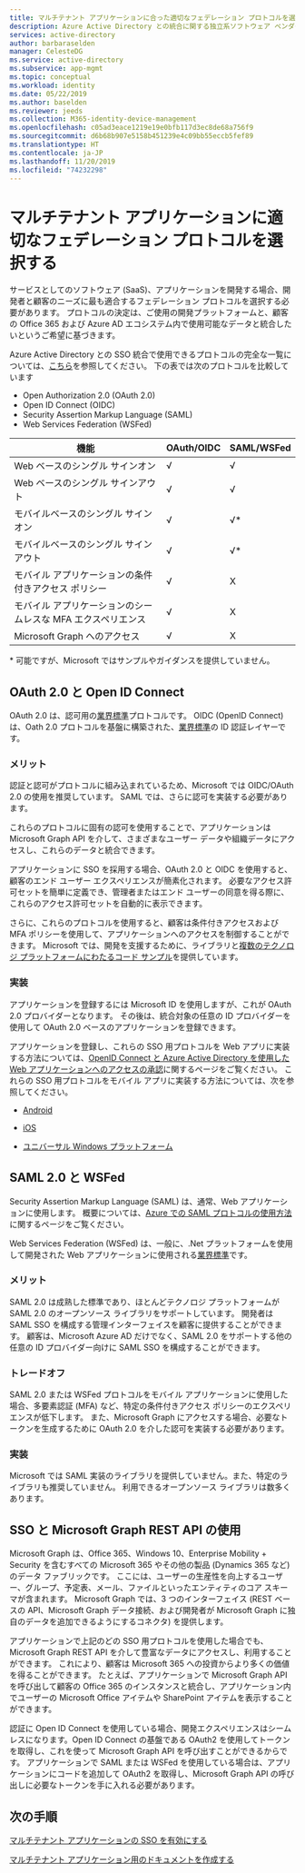 ```yaml
---
title: マルチテナント アプリケーションに合った適切なフェデレーション プロトコルを選択する
description: Azure Active Directory との統合に関する独立系ソフトウェア ベンダー向けガイダンス
services: active-directory
author: barbaraselden
manager: CelesteDG
ms.service: active-directory
ms.subservice: app-mgmt
ms.topic: conceptual
ms.workload: identity
ms.date: 05/22/2019
ms.author: baselden
ms.reviewer: jeeds
ms.collection: M365-identity-device-management
ms.openlocfilehash: c05ad3eace1219e19e0bfb117d3ec8de68a756f9
ms.sourcegitcommit: d6b68b907e5158b451239e4c09bb55eccb5fef89
ms.translationtype: HT
ms.contentlocale: ja-JP
ms.lasthandoff: 11/20/2019
ms.locfileid: "74232298"
---
```

# <a name="choose-the-right-federation-protocol-for-your-multi-tenant-application"></a>マルチテナント アプリケーションに適切なフェデレーション プロトコルを選択する

サービスとしてのソフトウェア (SaaS)、アプリケーションを開発する場合、開発者と顧客のニーズに最も適合するフェデレーション プロトコルを選択する必要があります。 プロトコルの決定は、ご使用の開発プラットフォームと、顧客の Office 365 および Azure AD エコシステム内で使用可能なデータと統合したいというご希望に基づきます。

Azure Active Directory との SSO 統合で使用できるプロトコルの完全な一覧については、[こちら](what-is-single-sign-on.md)を参照してください。
下の表では次のプロトコルを比較しています 
* Open Authorization 2.0 (OAuth 2.0)
* Open ID Connect (OIDC)
* Security Assertion Markup Language (SAML)
* Web Services Federation (WSFed)

| 機能| OAuth/OIDC| SAML/WSFed |
| - |-|-|
| Web ベースのシングル サインオン| √| √ |
| Web ベースのシングル サインアウト| √| √ |
| モバイルベースのシングル サインオン| √| √* |
| モバイルベースのシングル サインアウト| √| √* |
| モバイル アプリケーションの条件付きアクセス ポリシー| √| X |
| モバイル アプリケーションのシームレスな MFA エクスペリエンス| √| X |
| Microsoft Graph へのアクセス| √| X |

\* 可能ですが、Microsoft ではサンプルやガイダンスを提供していません。

## <a name="oauth-20-and-open-id-connect"></a>OAuth 2.0 と Open ID Connect

OAuth 2.0 は、認可用の[業界標準](https://oauth.net/2/)プロトコルです。 OIDC (OpenID Connect) は、Oath 2.0 プロトコルを基盤に構築された、[業界標準](https://openid.net/connect/)の ID 認証レイヤーです。

### <a name="benefits"></a>メリット

認証と認可がプロトコルに組み込まれているため、Microsoft では OIDC/OAuth 2.0 の使用を推奨しています。 SAML では、さらに認可を実装する必要があります。

これらのプロトコルに固有の認可を使用することで、アプリケーションは Microsoft Graph API を介して、さまざまなユーザー データや組織データにアクセスし、これらのデータと統合できます。

アプリケーションに SSO を採用する場合、OAuth 2.0 と OIDC を使用すると、顧客のエンド ユーザー エクスペリエンスが簡素化されます。 必要なアクセス許可セットを簡単に定義でき、管理者またはエンド ユーザーの同意を得る際に、これらのアクセス許可セットを自動的に表示できます。

さらに、これらのプロトコルを使用すると、顧客は条件付きアクセスおよび MFA ポリシーを使用して、アプリケーションへのアクセスを制御することができます。 Microsoft では、開発を支援するために、ライブラリと[複数のテクノロジ プラットフォームにわたるコード サンプル](https://github.com/AzureAD/microsoft-authentication-library-for-js/wiki/Samples)を提供しています。  

### <a name="implementation"></a>実装

アプリケーションを登録するには Microsoft ID を使用しますが、これが OAuth 2.0 プロバイダーとなります。 その後は、統合対象の任意の ID プロバイダーを使用して OAuth 2.0 ベースのアプリケーションを登録できます。 

アプリケーションを登録し、これらの SSO 用プロトコルを Web アプリに実装する方法については、[OpenID Connect と Azure Active Directory を使用した Web アプリケーションへのアクセスの承認](../develop/sample-v2-code.md)に関するページをご覧ください。  これらの SSO 用プロトコルをモバイル アプリに実装する方法については、次を参照してください。 

* [Android](../develop/quickstart-v2-android.md)

* [iOS](../develop/quickstart-v2-ios.md)

* [ユニバーサル Windows プラットフォーム](../develop/quickstart-v2-uwp.md)

## <a name="saml-20-and-wsfed"></a>SAML 2.0 と WSFed

Security Assertion Markup Language (SAML) は、通常、Web アプリケーションに使用します。 概要については、[Azure での SAML プロトコルの使用方法](../develop/active-directory-saml-protocol-reference.md)に関するページをご覧ください。 

Web Services Federation (WSFed) は、一般に、.Net プラットフォームを使用して開発された Web アプリケーションに使用される[業界標準](https://docs.oasis-open.org/wsfed/federation/v1.2/ws-federation.html)です。

### <a name="benefits"></a>メリット

SAML 2.0 は成熟した標準であり、ほとんどテクノロジ プラットフォームが SAML 2.0 のオープンソース ライブラリをサポートしています。 開発者は SAML SSO を構成する管理インターフェイスを顧客に提供することができます。 顧客は、Microsoft Azure AD だけでなく、SAML 2.0 をサポートする他の任意の ID プロバイダー向けに SAML SSO を構成することができます。

### <a name="trade-offs"></a>トレードオフ

SAML 2.0 または WSFed プロトコルをモバイル アプリケーションに使用した場合、多要素認証 (MFA) など、特定の条件付きアクセス ポリシーのエクスペリエンスが低下します。 また、Microsoft Graph にアクセスする場合、必要なトークンを生成するために OAuth 2.0 を介した認可を実装する必要があります。 

### <a name="implementation"></a>実装

Microsoft では SAML 実装のライブラリを提供していません。また、特定のライブラリも推奨していません。 利用できるオープンソース ライブラリは数多くあります。

## <a name="sso-and-using-microsoft-graph-rest-api"></a>SSO と Microsoft Graph REST API の使用 

Microsoft Graph は、Office 365、Windows 10、Enterprise Mobility + Security を含むすべての Microsoft 365 やその他の製品 (Dynamics 365 など) のデータ ファブリックです。 ここには、ユーザーの生産性を向上するユーザー、グループ、予定表、メール、ファイルといったエンティティのコア スキーマが含まれます。 Microsoft Graph では、3 つのインターフェイス (REST ベースの API、Microsoft Graph データ接続、および開発者が Microsoft Graph に独自のデータを追加できるようにするコネクタ) を提供します。  

アプリケーションで上記のどの SSO 用プロトコルを使用した場合でも、Microsoft Graph REST API を介して豊富なデータにアクセスし、利用することができます。 これにより、顧客は Microsoft 365 への投資からより多くの価値を得ることができます。 たとえば、アプリケーションで Microsoft Graph API を呼び出して顧客の Office 365 のインスタンスと統合し、アプリケーション内でユーザーの Microsoft Office アイテムや SharePoint アイテムを表示することができます。 

認証に Open ID Connect を使用している場合、開発エクスペリエンスはシームレスになります。Open ID Connect の基盤である OAuth2 を使用してトークンを取得し、これを使って Microsoft Graph API を呼び出すことができるからです。 アプリケーションで SAML または WSFed を使用している場合は、アプリケーションにコードを追加して OAuth2 を取得し、Microsoft Graph API の呼び出しに必要なトークンを手に入れる必要があります。 

## <a name="next-steps"></a>次の手順

[マルチテナント アプリケーションの SSO を有効にする](isv-sso-content.md)

[マルチテナント アプリケーション用のドキュメントを作成する](isv-create-sso-documentation.md)
